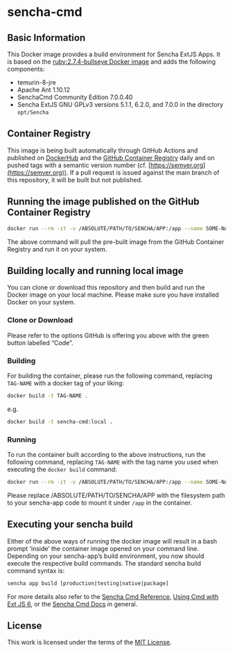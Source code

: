 # sencha-cmd

## Basic Information

This Docker image provides a build environment for Sencha ExtJS Apps. It is based on the [ruby:2.7.4-bullseye Docker image](https://hub.docker.com/layers/library/ruby/2.7.4-bullseye/images/sha256-eafd1d2e549c59ad9d7a403cd1e2f78361dc288804c9fbc012ad415ef2c3297a) and adds the following components:

* temurin-8-jre
* Apache Ant 1.10.12
* SenchaCmd Community Edition 7.0.0.40
* Sencha ExtJS GNU GPLv3 versions 5.1.1, 6.2.0, and 7.0.0 in the directory `opt/Sencha`

## Container Registry

This image is being built automatically through GitHub Actions and published on [DockerHub](https://hub.docker.com/r/bwbohl/sencha-cmd) and the [GitHub Container Registry](https://github.com/bwbohl/sencha-cmd/pkgs/container/sencha-cmd) daily and on pushed tags with a semantic version number (cf. [https://semver.org](https://semver.org)). If a pull request is issued against the main branch of this repository, it will be built but not published.

## Running the image published on the GitHub Container Registry

```bash
docker run --rm -it -v /ABSOLUTE/PATH/TO/SENCHA/APP:/app --name SOME-NAME ghcr.io/bwbohl/sencha-cmd:latest
```

The above command will pull the pre-built image from the GitHub Container Registry and run it on your system.

## Building locally and running local image

You can clone or download this repository and then build and run the Docker image on your local machine. Please make sure you have installed Docker on your system.

### Clone or Download

Please refer to the options GitHub is offering you above with the green button labelled “Code”.

### Building

For building the container, please run the following command, replacing `TAG-NAME` with a docker tag of your liking:

```bash
docker build -t TAG-NAME .
```

e.g.


```bash
docker build -t sencha-cmd:local .
```

### Running

To run the container built according to the above instructions, run the following command, replacing `TAG-NAME` with the tag name you used when executing the `docker build` command:

```bash
docker run --rm -it -v /ABSOLUTE/PATH/TO/SENCHA/APP:/app --name SOME-NAME TAG-NAME
```

Please replace /ABSOLUTE/PATH/TO/SENCHA/APP with the filesystem path to your sencha-app code to mount it under `/app` in the container.

## Executing your sencha build

Either of the above ways of running the docker image will result in a bash prompt ‘inside’ the container image opened on your command line. Depending on your sencha-app’s build environment, you now should execute the respective build commands. The standard sencha build command syntax is:

```bash
sencha app build [production|testing|native|package]
```

For more details also refer to the [Sencha Cmd Reference](https://docs.sencha.com/cmd/guides/advanced_cmd/cmd_reference.html#advanced_cmd-_-cmd_reference_-_sencha_app_build), [Using Cmd with Ext JS 6](https://docs.sencha.com/cmd/7.3.0/guides/extjs/cmd_app.html#extjs-_-cmd_app_-_building_your_application), or the [Sencha Cmd Docs](https://docs.sencha.com/cmd/7.3.0/index.html) in general.

## License

This work is licensed under the terms of the [MIT License](LICENSE).
